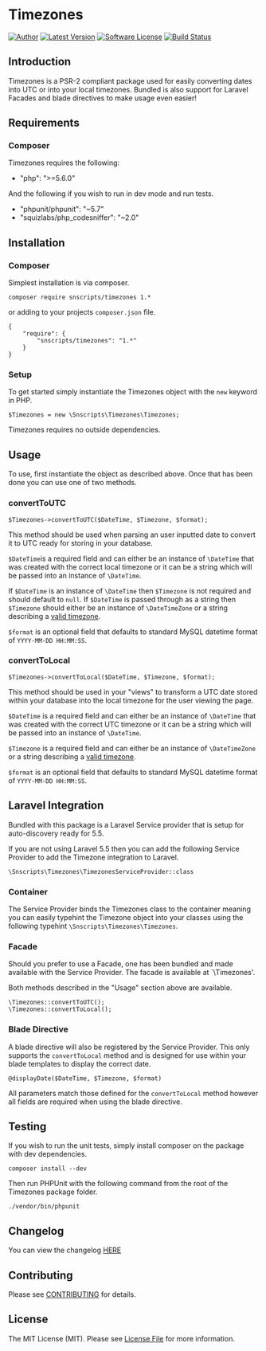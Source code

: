 # Timezones

[![Author](http://img.shields.io/badge/author-@mikebarlow-red.svg?style=flat-square)](https://twitter.com/mikebarlow)
[![Latest Version](https://img.shields.io/github/release/mikebarlow/Timezones.svg?style=flat-square)](https://github.com/mikebarlow/Timezones/releases)
[![Software License](https://img.shields.io/badge/license-MIT-brightgreen.svg?style=flat-square)](https://github.com/mikebarlow/Timezones/blob/master/LICENSE)
[![Build Status](https://img.shields.io/travis/mikebarlow/Timezones/master.svg?style=flat-square)](https://travis-ci.org/mikebarlow/Timezones)

## Introduction

Timezones is a PSR-2 compliant package used for easily converting dates into UTC or into your local timezones. Bundled is also support for Laravel Facades and blade directives to make usage even easier!

## Requirements

### Composer

Timezones requires the following:

* "php": ">=5.6.0"

And the following if you wish to run in dev mode and run tests.

* "phpunit/phpunit": "~5.7"
* "squizlabs/php_codesniffer": "~2.0"

## Installation

### Composer

Simplest installation is via composer.

    composer require snscripts/timezones 1.*

or adding to your projects `composer.json` file.

    {
        "require": {
            "snscripts/timezones": "1.*"
        }
    }

### Setup

To get started simply instantiate the Timezones object with the `new` keyword in PHP.

    $Timezones = new \Snscripts\Timezones\Timezones;

Timezones requires no outside dependencies.

## Usage

To use, first instantiate the object as described above. Once that has been done you can use one of two methods.

### convertToUTC

    $Timezones->convertToUTC($DateTime, $Timezone, $format);

This method should be used when parsing an user inputted date to convert it to UTC ready for storing in your database.

`$DateTime`is a required field and  can either be an instance of `\DateTime` that was created with the correct local timezone or it can be a string which will be passed into an instance of `\DateTime`.

If `$DateTime` is an instance of `\DateTime` then `$Timezone` is not required and should default to `null`. If `$DateTime` is passed through as a string then `$Timezone` should either be an instance of `\DateTimeZone` or a string describing a [valid timezone](http://php.net/manual/en/timezones.php).

`$format` is an optional field that defaults to standard MySQL datetime format of `YYYY-MM-DD HH:MM:SS`.

### convertToLocal

    $Timezones->convertToLocal($DateTime, $Timezone, $format);

This method should be used in your "views" to transform a UTC date stored within your database into the local timezone for the user viewing the page.

`$DateTime` is a required field and can either be an instance of `\DateTime` that was created with the correct UTC timezone or it can be a string which will be passed into an instance of `\DateTime`.

`$Timezone` is a required field and can either be an instance of `\DateTimeZone` or a string describing a [valid timezone](http://php.net/manual/en/timezones.php).

`$format` is an optional field that defaults to standard MySQL datetime format of `YYYY-MM-DD HH:MM:SS`.

## Laravel Integration

Bundled with this package is a Laravel Service provider that is setup for auto-discovery ready for 5.5.

If you are not using Laravel 5.5 then you can add the following Service Provider to add the Timezone integration to Laravel.

    \Snscripts\Timezones\TimezonesServiceProvider::class

### Container

The Service Provider binds the Timezones class to the container meaning you can easily typehint the Timezone object into your classes using the following typehint `\Snscripts\Timezones\Timezones`.

### Facade

Should you prefer to use a Facade, one has been bundled and made available with the Service Provider. The facade is available at `\Timezones'.

Both methods described in the "Usage" section above are available.

    \Timezones::convertToUTC();
    \Timezones::convertToLocal();

### Blade Directive

A blade directive will also be registered by the Service Provider. This only supports the `convertToLocal` method and is designed for use within your blade templates to display the correct date.

    @displayDate($DateTime, $Timezone, $format)

All parameters match those defined for the `convertToLocal` method however all fields are required when using the blade directive.


## Testing

If you wish to run the unit tests, simply install composer on the package with dev dependencies.

    composer install --dev

Then run PHPUnit with the following command from the root of the Timezones package folder.

    ./vendor/bin/phpunit

## Changelog

You can view the changelog [HERE](https://github.com/mikebarlow/Timezones/blob/master/CHANGELOG.md)

## Contributing

Please see [CONTRIBUTING](https://github.com/mikebarlow/Timezones/blob/master/CONTRIBUTING.md) for details.

## License

The MIT License (MIT). Please see [License File](https://github.com/mikebarlow/Timezones/blob/master/LICENSE) for more information.
